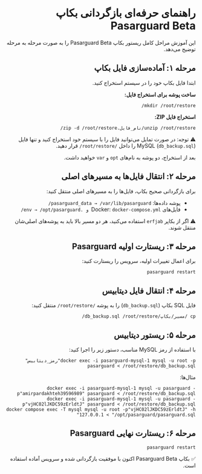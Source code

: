 <!DOCTYPE html>
<html lang="fa">
<head>
<meta charset="UTF-8">
<title>راهنمای بازگردانی بکاپ Pasarguard Beta</title>
</head>
<body dir="rtl">

<h1>راهنمای حرفه‌ای بازگردانی بکاپ Pasarguard Beta</h1>

<p>این آموزش مراحل کامل ریستور بکاپ Pasarguard Beta را به صورت مرحله به مرحله توضیح می‌دهد.</p>

<h2>مرحله ۱: آماده‌سازی فایل بکاپ</h2>
<p>ابتدا فایل بکاپ خود را در سیستم استخراج کنید.</p>

<p><strong>ساخت پوشه برای استخراج فایل:</strong></p>
<pre><code>mkdir /root/restore/</code></pre>

<p><strong>استخراج فایل ZIP:</strong></p>
<pre><code>unzip /root/restore/نام_فایل.zip -d /root/restore/</code></pre>

<p>⚠️ توجه: در صورت تمایل می‌توانید فایل را با سیستم خود استخراج کنید و تنها فایل MySQL (<code>db_backup.sql</code>) را داخل <code>/root/restore/</code> قرار دهید.</p>

<p>بعد از استخراج، دو پوشه به نام‌های <code>opt</code> و <code>var</code> خواهید داشت.</p>

<h2>مرحله ۲: انتقال فایل‌ها به مسیرهای اصلی</h2>
<p>برای بازگردانی صحیح بکاپ، فایل‌ها را به مسیرهای اصلی منتقل کنید:</p>

<ul>
<li>پوشه داده‌ها: <code>pasarguard_data → /var/lib/pasarguard/</code></li>
<li>فایل‌های Docker: <code>docker-compose.yml و .env → /opt/pasarguard/</code></li>
</ul>

<p>⚠️ اگر از بکاپر <code>erfjab</code> استفاده می‌کنید، هر دو مسیر بالا باید به پوشه‌های اصلی‌شان منتقل شوند.</p>

<h2>مرحله ۳: ریستارت اولیه Pasarguard</h2>
<p>برای اعمال تغییرات اولیه، سرویس را ریستارت کنید:</p>
<pre><code>pasarguard restart</code></pre>

<h2>مرحله ۴: انتقال فایل دیتابیس</h2>
<p>فایل SQL بکاپ (<code>db_backup.sql</code>) را به پوشه <code>/root/restore/</code> منتقل کنید:</p>
<pre><code>cp /مسیر/بکاپ/db_backup.sql /root/restore/</code></pre>

<h2>مرحله ۵: ریستور دیتابیس</h2>
<p>با استفاده از رمز MySQL مناسب، دستور زیر را اجرا کنید:</p>
<pre><code>docker exec -i pasarguard-mysql-1 mysql -u root -p"رمز_دیتابیس" pasarguard &lt; /root/restore/db_backup.sql</code></pre>

<p>مثال‌ها:</p>
<pre><code>docker exec -i pasarguard-mysql-1 mysql -u pasarguard -p"amirpardakhteh39596989" pasarguard &lt; /root/restore/db_backup.sql
docker exec -i pasarguard-mysql-1 mysql -u pasarguard -p"vjHC02lJKDC59zErldtJ" pasarguard &lt; /root/restore/db_backup.sql
docker compose exec -T mysql mysql -u root -p"vjHC02lJKDC59zErldtJ" -h 127.0.0.1 &lt; "/opt/pasarguard/pasarguard.sql"</code></pre>

<h2>مرحله ۶: ریستارت نهایی Pasarguard</h2>
<pre><code>pasarguard restart</code></pre>

<p>✅ بکاپ Pasarguard Beta اکنون با موفقیت بازگردانی شده و سرویس آماده استفاده است.</p>

</body>
</html>
